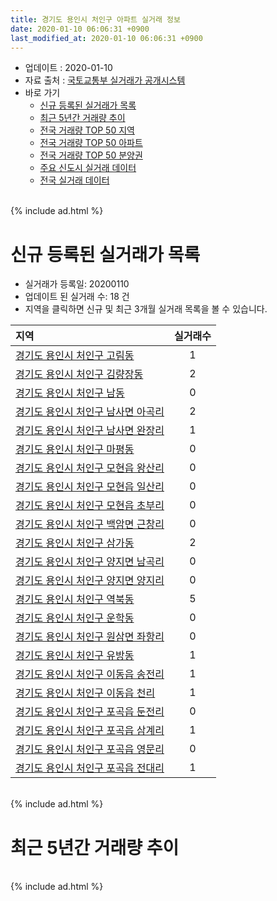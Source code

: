 ```yaml
---
title: 경기도 용인시 처인구 아파트 실거래 정보
date: 2020-01-10 06:06:31 +0900
last_modified_at: 2020-01-10 06:06:31 +0900
---
```


* 업데이트 : 2020-01-10
* 자료 출처 : [국토교통부 실거래가 공개시스템](http://rt.molit.go.kr)
* 바로 가기
    * [신규 등록된 실거래가 목록](#신규-등록된-실거래가-목록)
    * [최근 5년간 거래량 추이](#최근-5년간-거래량-추이)
    * [전국 거래량 TOP 50 지역](https://inasie.github.io/apt-trade-info/최근-3개월-전국에서-가장-거래가-많이-발생한-지역)
    * [전국 거래량 TOP 50 아파트](https://inasie.github.io/apt-trade-info/최근-3개월-전국에서-가장-거래가-많이-발생한-아파트)
    * [전국 거래량 TOP 50 분양권](https://inasie.github.io/apt-trade-info/최근-3개월-전국에서-가장-거래가-많이-발생한-분양권)
    * [주요 신도시 실거래 데이터](https://inasie.github.io/apt-trade-info/주요-신도시)
    * [전국 실거래 데이터](https://inasie.github.io/apt-trade-info/전국)

<br>
{% include ad.html %}
<br>

# 신규 등록된 실거래가 목록
* 실거래가 등록일: 20200110
* 업데이트 된 실거래 수: 18 건
* 지역을 클릭하면 신규 및 최근 3개월 실거래 목록을 볼 수 있습니다.


|지역|실거래수|
|:---|:---:|
|[경기도 용인시 처인구 고림동](https://inasie.github.io/apt-trade-info/경기도-용인시-처인구-고림동)|1|
|[경기도 용인시 처인구 김량장동](https://inasie.github.io/apt-trade-info/경기도-용인시-처인구-김량장동)|2|
|[경기도 용인시 처인구 남동](https://inasie.github.io/apt-trade-info/경기도-용인시-처인구-남동)|0|
|[경기도 용인시 처인구 남사면 아곡리](https://inasie.github.io/apt-trade-info/경기도-용인시-처인구-남사면-아곡리)|2|
|[경기도 용인시 처인구 남사면 완장리](https://inasie.github.io/apt-trade-info/경기도-용인시-처인구-남사면-완장리)|1|
|[경기도 용인시 처인구 마평동](https://inasie.github.io/apt-trade-info/경기도-용인시-처인구-마평동)|0|
|[경기도 용인시 처인구 모현읍 왕산리](https://inasie.github.io/apt-trade-info/경기도-용인시-처인구-모현읍-왕산리)|0|
|[경기도 용인시 처인구 모현읍 일산리](https://inasie.github.io/apt-trade-info/경기도-용인시-처인구-모현읍-일산리)|0|
|[경기도 용인시 처인구 모현읍 초부리](https://inasie.github.io/apt-trade-info/경기도-용인시-처인구-모현읍-초부리)|0|
|[경기도 용인시 처인구 백암면 근창리](https://inasie.github.io/apt-trade-info/경기도-용인시-처인구-백암면-근창리)|0|
|[경기도 용인시 처인구 삼가동](https://inasie.github.io/apt-trade-info/경기도-용인시-처인구-삼가동)|2|
|[경기도 용인시 처인구 양지면 남곡리](https://inasie.github.io/apt-trade-info/경기도-용인시-처인구-양지면-남곡리)|0|
|[경기도 용인시 처인구 양지면 양지리](https://inasie.github.io/apt-trade-info/경기도-용인시-처인구-양지면-양지리)|0|
|[경기도 용인시 처인구 역북동](https://inasie.github.io/apt-trade-info/경기도-용인시-처인구-역북동)|5|
|[경기도 용인시 처인구 운학동](https://inasie.github.io/apt-trade-info/경기도-용인시-처인구-운학동)|0|
|[경기도 용인시 처인구 원삼면 좌항리](https://inasie.github.io/apt-trade-info/경기도-용인시-처인구-원삼면-좌항리)|0|
|[경기도 용인시 처인구 유방동](https://inasie.github.io/apt-trade-info/경기도-용인시-처인구-유방동)|1|
|[경기도 용인시 처인구 이동읍 송전리](https://inasie.github.io/apt-trade-info/경기도-용인시-처인구-이동읍-송전리)|1|
|[경기도 용인시 처인구 이동읍 천리](https://inasie.github.io/apt-trade-info/경기도-용인시-처인구-이동읍-천리)|1|
|[경기도 용인시 처인구 포곡읍 둔전리](https://inasie.github.io/apt-trade-info/경기도-용인시-처인구-포곡읍-둔전리)|0|
|[경기도 용인시 처인구 포곡읍 삼계리](https://inasie.github.io/apt-trade-info/경기도-용인시-처인구-포곡읍-삼계리)|1|
|[경기도 용인시 처인구 포곡읍 영문리](https://inasie.github.io/apt-trade-info/경기도-용인시-처인구-포곡읍-영문리)|0|
|[경기도 용인시 처인구 포곡읍 전대리](https://inasie.github.io/apt-trade-info/경기도-용인시-처인구-포곡읍-전대리)|1|


<br>
{% include ad.html %}
<br>

# 최근 5년간 거래량 추이


<div style="width:100%;">
    <canvas id="deal_progress" height="200"></canvas>
</div>

<script>
new Chart(document.getElementById("deal_progress"), {
    type: 'line',
    data: {
        labels: ['201501','201502','201503','201504','201505','201506','201507','201508','201509','201510','201511','201512','201601','201602','201603','201604','201605','201606','201607','201608','201609','201610','201611','201612','201701','201702','201703','201704','201705','201706','201707','201708','201709','201710','201711','201712','201801','201802','201803','201804','201805','201806','201807','201808','201809','201810','201811','201812','201901','201902','201903','201904','201905','201906','201907','201908','201909','201910','201911','201912','202001'],
        datasets: [{
            label: '매매',
            pointRadius: 1,
            data: [161, 166, 279, 230, 176, 210, 194, 165, 160, 191, 134, 127, 149, 113, 168, 164, 165, 168, 164, 135, 153, 190, 107, 113, 93, 112, 181, 170, 128, 160, 143, 159, 163, 121, 127, 112, 244, 245, 292, 249, 293, 343, 339, 326, 360, 374, 181, 168, 227, 188, 246, 186, 142, 168, 191, 163, 179, 199, 168, 156, 11],
            borderColor: "rgba(255, 201, 14, 1)",
            backgroundColor: "rgba(255, 201, 14, 0.5)",
            fill: false,
            lineTension: 0
        },{
            label: '전월세',
            pointRadius: 1,
            data: [133, 111, 161, 120, 93, 85, 102, 94, 97, 134, 84, 108, 124, 133, 136, 117, 110, 97, 115, 125, 160, 145, 122, 79, 81, 121, 117, 102, 79, 108, 91, 84, 90, 90, 119, 123, 161, 122, 146, 118, 114, 131, 130, 119, 121, 133, 127, 105, 140, 126, 149, 138, 194, 158, 194, 208, 178, 199, 131, 87, 14],
            borderColor: "rgba(0, 141, 185, 1)",
            backgroundColor: "rgba(0, 141, 185, 0.5)",
            fill: false,
            lineTension: 0
        }
        ]
    },
    options: {
        responsive: true,
        title: {
            display: false
        },
        tooltips: {
            mode: 'index',
            intersect: false
        },
        hover: {
            mode: 'nearest',
            intersect: true
        },
        scales: {
            xAxes: [{
                display: true,
                scaleLabel: {
                    display: true,
                    labelString: '년/월'
                }
            }],
            yAxes: [{
                display: true,
                ticks: {
                    suggestedMin: 0,
                },
                scaleLabel: {
                    display: true,
                    labelString: '실거래 수'
                }
            }]
        }
    }
});

</script>


<br>
{% include ad.html %}
<br>

